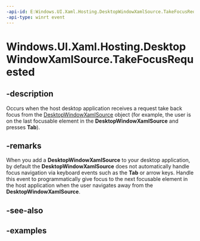 ```yaml
---
-api-id: E:Windows.UI.Xaml.Hosting.DesktopWindowXamlSource.TakeFocusRequested
-api-type: winrt event
---
```


<!-- Event syntax.
public event TypedEventHandler TakeFocusRequested<DesktopWindowXamlSource, DesktopWindowXamlSourceTakeFocusRequestedEventArgs>
-->

# Windows.UI.Xaml.Hosting.DesktopWindowXamlSource.TakeFocusRequested

## -description
Occurs when the host desktop application receives a request take back focus from the [DesktopWindowXamlSource](desktopwindowxamlsource.md) object (for example, the user is on the last focusable element in the **DesktopWindowXamlSource** and presses **Tab**).

## -remarks
When you add a **DesktopWindowXamlSource** to your desktop application, by default the **DesktopWindowXamlSource** does not automatically handle focus navigation via keyboard events such as the **Tab** or arrow keys. Handle this event to programmatically give focus to the next focusable element in the host application when the user navigates away from the **DesktopWindowXamlSource**. 

## -see-also

## -examples
